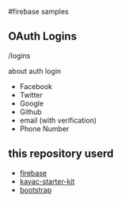 #firebase samples

## OAuth Logins

/logins

about auth login

- Facebook
- Twitter
- Google
- Github
- email (with verification)
- Phone Number

## this repository userd

- [firebase](https://firebase.google.com)
- [kayac-starter-kit](https://github.com/kayac/kayac-html5-starterpreview)
- [bootstrap](https://getbootstrap.com)
